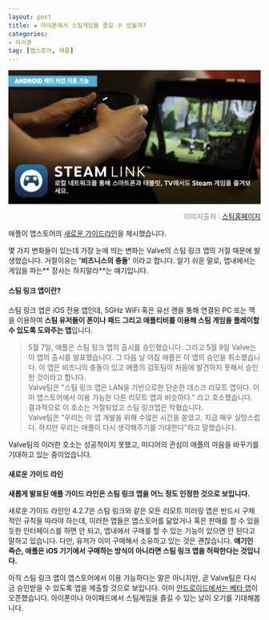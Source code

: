 ```yaml
---  
layout: post  
title: ✚ 아이폰에서 스팀게임을 즐길 수 있을까?
categories:
- 아이폰
tag: [앱스토어, 애플]
---  
```


<div class="markdown-image">
<img src="/assets/article_images/2018-07-02-guideline/2.jpg" align="middle"/><p style="text-align:right;  color:#878787"> 이미지출처 : <a href="https://store.steampowered.com/steamlink/about?l=koreana"> 스팀홈페이지</a></p> </div>

애플이 앱스토어의 [새로운 가이드라인](https://developer.apple.com/app-store/review/guidelines/)을 제시했습니다.

몇 가지 변화들이 있는데 가장 눈에 띄는 변화는 Valve의 스팀 링크 앱의 거절 때문에 발생했습니다. 거절이유는 **'비즈니스의 충돌'** 이라고 합니다. 알기 쉬운 말로, 앱내에서는 게임을 파는** 장사는 하지말라**는 얘기입니다.

#### 스팀 링크 앱이란?
스팀 링크 앱은 iOS 전용 앱인데, 5GHz WiFi 혹은 유선 랜을 통해 연결된 PC 또는 맥을 이용하여 **스팀 유저들이 폰이나 패드 그리고 애플티비를 이용해 스팀 게임을 플레이할 수 있도록 도와주는 앱**입니다.

> 5월 7일, 애플은 스팀 링크 앱의 출시를 승인했습니다. 그리고 5월 9일 Valve는 이 앱의 출시를 발표했습니다. 그 다음 날 아침 애플은 이 앱의 승인을 취소했습니다. 이 앱은 비즈니의 충돌이 있고 애플의 검토팀이 처음에 발견하지 못해서 승인한 것이라고 합니다.
><br>
> Valve팀은 "스팀 링크 앱은 LAN을 기반으로한 단순한 데스크 리모트 앱이다. 이미 앱스토어에서 이용 가능한 다른 리모트 앱과 비슷하다." 라고 호소했습니다. 결과적으로 이 호소는 거절되었고 스팀 링크앱은 막혔습니다.
><br>
> Valve팀은 "우리는 이 앱 개발을 위해 수많은 시간을 쏟았고, 지금 매우 실망스럽다. 하지만 우리는 애플이 다시 생각해주기를 기대한다"하고 말했습니다.

Valve팀의 이러한 호소는 성공적이지 못했고, 미디어의 관심이 애플의 마음을 바꾸기를 기대하고 있는 중이었습니다.

#### 새로운 가이드 라인
**새롭게 발표된 애플 가이드 라인은 스팀 링크 앱을 어느 정도 인정한 것으로 보입니다.**

새로운 가이드 라인인 4.2.7은 스팀 링크와 같은 모든 리모트 미러링 앱은 반드시 구체적인 규칙을 따라야 하는데, 이러한 앱들은 앱스토어를 닮았거나 혹은 판매를 할 수 있을 듯한 인터페이스를 하면 안 되고, 앱내에서 구매를 할 수 있는 기능이 있으면 안 된다고 말하고 있습니다. 다만, 유저가 이미 구매해서 소유하고 있는 것은 괜찮습니다. **얘기인 즉슨, 애플은 iOS 기기에서 구매하는 방식이 아니라면 스팀 링크 앱을 허락한다는 것입니다.**

아직 스팀 링크 앱이 앱스토어에서 이용 가능하다는 말은 아니지만, 곧 Valve팀은 다시금 승인받을 수 있도록 앱을 제출할 것으로 보입니다. 이미 [안드로이드에서는 베타 앱](https://www.macrumors.com/2018/06/04/apple-revamps-app-store-guidelines-ios-12/)이 오픈했습니다. 아이폰이나 아이패드에서 스팀게임을 즐길 수 있는 날이 오기를 기대해봅니다.
